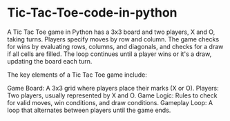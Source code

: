 # Tic-Tac-Toe-code-in-python
 A Tic Tac Toe game in Python has a 3x3 board and two players, X and O, taking turns. Players specify moves by row and column. The game checks for wins by evaluating rows, columns, and diagonals, and checks for a draw if all cells are filled. The loop continues until a player wins or it's a draw, updating the board each turn.

The key elements of a Tic Tac Toe game include:

Game Board: A 3x3 grid where players place their marks (X or O).
Players: Two players, usually represented by X and O.
Game Logic: Rules to check for valid moves, win conditions, and draw conditions.
Gameplay Loop: A loop that alternates between players until the game ends.
